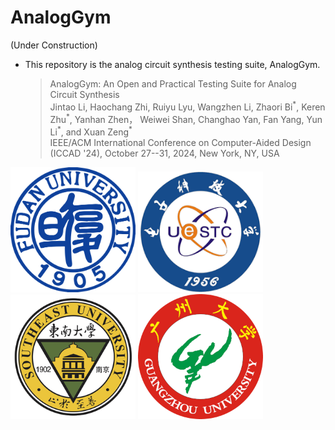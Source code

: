 # AnalogGym

(Under Construction)

- This repository is the analog circuit synthesis testing suite, AnalogGym.
  > AnalogGym: An Open and Practical Testing Suite for Analog Circuit Synthesis \
Jintao Li, Haochang Zhi, Ruiyu Lyu, Wangzhen Li, Zhaori Bi<sup>\*</sup>, Keren Zhu<sup>\*</sup>, Yanhan Zhen， Weiwei Shan, Changhao Yan, Fan Yang, Yun Li<sup>\*</sup>, and Xuan Zeng<sup>\*</sup> \
IEEE/ACM International Conference on Computer-Aided Design (ICCAD '24), October 27--31, 2024, New York, NY, USA



<img src="./docs/images/logos/fudan.png" alt="fudan_logo" width="200"/>
<img src="./docs/images/logos/uestc.png" alt="uestc_logo" width="200"/>
<img src="./docs/images/logos/seu.png" alt="seu_logo" width="200"/>
<img src="./docs/images/logos/gzu.png" alt="gzu_logo" width="200"/>

